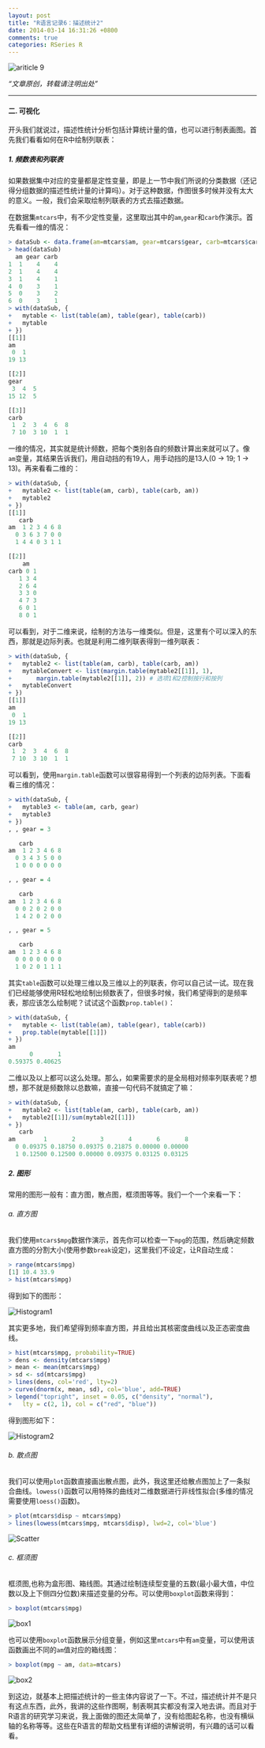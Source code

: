 ```yaml
---
layout: post
title: "R语言记录6：描述统计2"
date: 2014-03-14 16:31:26 +0800
comments: true
categories: RSeries R
---
```


![ariticle 9](/images/article/article9.jpg)
<!-- more -->

*“文章原创，转载请注明出处”*

***

#### 二. 可视化
开头我们就说过，描述性统计分析包括计算统计量的值，也可以进行制表画图。首先我们看看如何在R中绘制列联表：

##### 1. 频数表和列联表
如果数据集中对应的变量都是定性变量，即是上一节中我们所说的分类数据（还记得分组数据的描述性统计量的计算吗）。对于这种数据，作图很多时候并没有太大的意义。一般，我们会采取绘制列联表的方式去描述数据。

在数据集`mtcars`中，有不少定性变量，这里取出其中的`am`,`gear`和`carb`作演示。首先看看一维的情况：

``` r descriptvie_statistics2.R https://github.com/JackyCode/RSeries
> dataSub <- data.frame(am=mtcars$am, gear=mtcars$gear, carb=mtcars$carb)
> head(dataSub)
  am gear carb
1  1    4    4
2  1    4    4
3  1    4    1
4  0    3    1
5  0    3    2
6  0    3    1
> with(dataSub, {
+ 	mytable <- list(table(am), table(gear), table(carb))
+ 	mytable
+ })
[[1]]
am
 0  1
19 13

[[2]]
gear
 3  4  5
15 12  5

[[3]]
carb
 1  2  3  4  6  8
 7 10  3 10  1  1
```

一维的情况，其实就是统计频数，把每个类别各自的频数计算出来就可以了。像`am`变量，其结果告诉我们，用自动挡的有19人，用手动挡的是13人(0 -> 19; 1 -> 13)。再来看看二维的：

``` r descriptvie_statistics2.R https://github.com/JackyCode/RSeries
> with(dataSub, {
+ 	mytable2 <- list(table(am, carb), table(carb, am))
+ 	mytable2
+ })
[[1]]
   carb
am  1 2 3 4 6 8
  0 3 6 3 7 0 0
  1 4 4 0 3 1 1

[[2]]
    am
carb 0 1
   1 3 4
   2 6 4
   3 3 0
   4 7 3
   6 0 1
   8 0 1
```

可以看到，对于二维来说，绘制的方法与一维类似。但是，这里有个可以深入的东西，那就是边际列表。也就是利用二维列联表得到一维列联表：

``` r descriptvie_statistics2.R https://github.com/JackyCode/RSeries
> with(dataSub, {
+ 	mytable2 <- list(table(am, carb), table(carb, am))
+ 	mytableConvert <- list(margin.table(mytable2[[1]], 1),
+ 		margin.table(mytable2[[1]], 2)) # 选项1和2控制按行和按列
+ 	mytableConvert
+ })
[[1]]
am
 0  1
19 13

[[2]]
carb
 1  2  3  4  6  8
 7 10  3 10  1  1
```

可以看到，使用`margin.table`函数可以很容易得到一个列表的边际列表。下面看看三维的情况：

``` r descriptvie_statistics2.R https://github.com/JackyCode/RSeries
> with(dataSub, {
+ 	mytable3 <- table(am, carb, gear)
+ 	mytable3
+ })
, , gear = 3

   carb
am  1 2 3 4 6 8
  0 3 4 3 5 0 0
  1 0 0 0 0 0 0

, , gear = 4

   carb
am  1 2 3 4 6 8
  0 0 2 0 2 0 0
  1 4 2 0 2 0 0

, , gear = 5

   carb
am  1 2 3 4 6 8
  0 0 0 0 0 0 0
  1 0 2 0 1 1 1
```

其实`table`函数可以处理三维以及三维以上的列联表，你可以自己试一试。现在我们已经能够使用R轻松地绘制出频数表了，但很多时候，我们希望得到的是频率表，那应该怎么绘制呢？试试这个函数`prop.table()`：

``` r descriptvie_statistics2.R https://github.com/JackyCode/RSeries
> with(dataSub, {
+ 	mytable <- list(table(am), table(gear), table(carb))
+ 	prop.table(mytable[[1]])
+ })
am
      0       1
0.59375 0.40625
```

二维以及以上都可以这么处理。那么，如果需要求的是全局相对频率列联表呢？想想，那不就是频数除以总数嘛，直接一句代码不就搞定了嘛：

``` r descriptvie_statistics2.R https://github.com/JackyCode/RSeries
> with(dataSub, {
+ 	mytable2 <- list(table(am, carb), table(carb, am))
+ 	mytable2[[1]]/sum(mytable2[[1]])
+ })
   carb
am        1       2       3       4       6       8
  0 0.09375 0.18750 0.09375 0.21875 0.00000 0.00000
  1 0.12500 0.12500 0.00000 0.09375 0.03125 0.03125
```

##### 2. 图形
常用的图形一般有：直方图，散点图，框须图等等。我们一个一个来看一下：

###### a. 直方图
我们使用`mtcars$mpg`数据作演示，首先你可以检查一下`mpg`的范围，然后确定频数直方图的分割大小(使用参数`break`设定)，这里我们不设定，让R自动生成：

``` r descriptvie_statistics2.R https://github.com/JackyCode/RSeries
> range(mtcars$mpg)
[1] 10.4 33.9
> hist(mtcars$mpg)
```

得到如下的图形：

![Histogram1](/images/RSeries6/Histogram1.jpg)

其实更多地，我们希望得到频率直方图，并且给出其核密度曲线以及正态密度曲线。

``` r descriptvie_statistics2.R https://github.com/JackyCode/RSeries
> hist(mtcars$mpg, probability=TRUE)
> dens <- density(mtcars$mpg)
> mean <- mean(mtcars$mpg)
> sd <- sd(mtcars$mpg)
> lines(dens, col='red', lty=2)
> curve(dnorm(x, mean, sd), col='blue', add=TRUE)
> legend("topright", inset = 0.05, c("density", "normal"),
+   lty = c(2, 1), col = c("red", "blue"))
```

得到图形如下：

![Histogram2](/images/RSeries6/Histogram2.jpg)

###### b. 散点图
我们可以使用`plot`函数直接画出散点图，此外，我这里还给散点图加上了一条拟合曲线。`lowess()`函数可以用特殊的曲线对二维数据进行非线性拟合(多维的情况需要使用`loess()`函数)。

``` r descriptvie_statistics2.R https://github.com/JackyCode/RSeries
> plot(mtcars$disp ~ mtcars$mpg)
> lines(lowess(mtcars$mpg, mtcars$disp), lwd=2, col='blue')
```

![Scatter](/images/RSeries6/Scatter.jpg)

###### c. 框须图
框须图,也称为盒形图、箱线图。其通过绘制连续型变量的五数(最小最大值，中位数以及上下侧四分位数)来描述变量的分布。可以使用`boxplot`函数来得到：

``` r descriptvie_statistics2.R https://github.com/JackyCode/RSeries
> boxplot(mtcars$mpg)
```

![box1](/images/RSeries6/box1.jpg)

也可以使用`boxplot`函数展示分组变量，例如这里`mtcars`中有`am`变量，可以使用该函数画出不同的`am`值对应的箱线图：

``` r descriptvie_statistics2.R https://github.com/JackyCode/RSeries
> boxplot(mpg ~ am, data=mtcars)
```

![box2](/images/RSeries6/box2.jpg)

到这边，就基本上把描述统计的一些主体内容说了一下。不过，描述统计并不是只有这点东西，此外，我讲的这些作图啊，制表啊其实都没有深入地去讲。而且对于R语言的研究学习来说，我上面做的图还太简单了，没有给图起名称，也没有横纵轴的名称等等。这些在R语言的帮助文档里有详细的讲解说明，有兴趣的话可以看看。